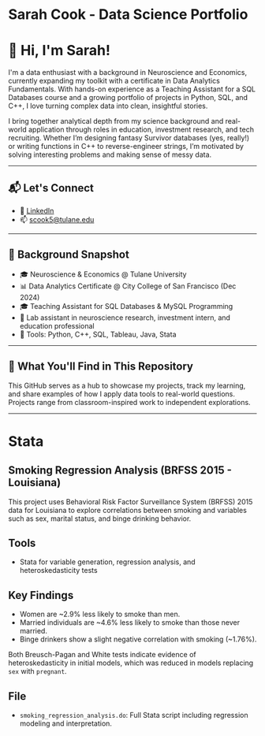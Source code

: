 # Sarah Cook - Data Science Portfolio
# 👋 Hi, I'm Sarah!

I'm a data enthusiast with a background in Neuroscience and Economics, currently expanding my toolkit with a certificate in Data Analytics Fundamentals. With hands-on experience as a Teaching Assistant for a SQL Databases course and a growing portfolio of projects in Python, SQL, and C++, I love turning complex data into clean, insightful stories.

I bring together analytical depth from my science background and real-world application through roles in education, investment research, and tech recruiting. Whether I’m designing fantasy Survivor databases (yes, really!) or writing functions in C++ to reverse-engineer strings, I’m motivated by solving interesting problems and making sense of messy data.

---
## 📬 Let's Connect
- 💼 [LinkedIn](https://www.linkedin.com/in/SarahAnneCook)
- 📫 scook5@tulane.edu
---
## 🧠 Background Snapshot
- 🎓 Neuroscience & Economics @ Tulane University  
- 📊 Data Analytics Certificate @ City College of San Francisco (Dec 2024)
- 🎓 Teaching Assistant for SQL Databases & MySQL Programming
- 🔬 Lab assistant in neuroscience research, investment intern, and education professional
- 🧰 Tools: Python, C++, SQL, Tableau, Java, Stata

---

## 📁 What You'll Find in This Repository

This GitHub serves as a hub to showcase my projects, track my learning, and share examples of how I apply data tools to real-world questions. Projects range from classroom-inspired work to independent explorations.

---

# Stata

## Smoking Regression Analysis (BRFSS 2015 - Louisiana)

This project uses Behavioral Risk Factor Surveillance System (BRFSS) 2015 data for Louisiana to explore correlations between smoking and variables such as sex, marital status, and binge drinking behavior.

## Tools
- Stata for variable generation, regression analysis, and heteroskedasticity tests

## Key Findings
- Women are ~2.9% less likely to smoke than men.
- Married individuals are ~4.6% less likely to smoke than those never married.
- Binge drinkers show a slight negative correlation with smoking (~1.76%).

Both Breusch-Pagan and White tests indicate evidence of heteroskedasticity in initial models, which was reduced in models replacing `sex` with `pregnant`.

## File
- `smoking_regression_analysis.do`: Full Stata script including regression modeling and interpretation.

